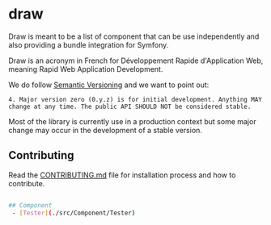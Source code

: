 draw
====

Draw is meant to be a list of component that can be use independently and also providing a bundle integration for Symfony.

Draw is an acronym in French for Développement Rapide d'Application Web, meaning Rapid Web Application Development.

We do follow [Semantic Versioning](https://semver.org/) and we want to point out:

    4. Major version zero (0.y.z) is for initial development. Anything MAY change at any time. The public API SHOULD NOT be considered stable.
    
Most of the library is currently use in a production context but some major change may occur in the development of a stable
version.

## Contributing

Read the [CONTRIBUTING.md](./CONTRIBUTING.md) file for installation process and how to contribute.

```bash

## Component
 - [Tester](./src/Component/Tester)